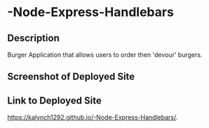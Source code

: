 # -Node-Express-Handlebars

## Description
Burger Application that allows users to order then 'devour' burgers.


## Screenshot of Deployed Site



## Link to Deployed Site
https://kalynch1292.github.io/-Node-Express-Handlebars/.
